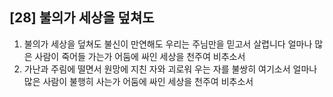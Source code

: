 ## [28] 불의가 세상을 덮쳐도

1) 불의가 세상을 덮쳐도 불신이 만연해도 우리는 주님만을 믿고서 살렵니다 얼마나 많은 사람이 죽어들 가는가 어둠에 싸인 세상을 천주여 비추소서  
2) 가난과 주림에 떨면서 원망에 지친 자와 괴로워 우는 자를 불쌍히 여기소서 얼마나 많은 사람이 불행히 사는가 어둠에 싸인 세상을 천주여 비추소서
